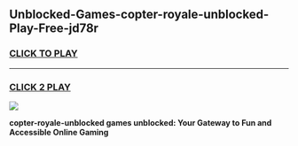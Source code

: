 
## Unblocked-Games-copter-royale-unblocked-Play-Free-jd78r
<h3>
<a href="https://premium76.site?title=copter-royale-unblocked&ref=12A">CLICK TO PLAY</a></h3>
<hr>

<h3>
<a href="https://premium76.site?title=copter-royale-unblocked&ref=12A">CLICK 2 PLAY</a>
  
</h3>

<a href="https://premium76.site?title=copter-royale-unblocked&ref=12A"><img src="https://clearcache.store/games.png"></a>


**copter-royale-unblocked games unblocked: Your Gateway to Fun and Accessible Online Gaming**
